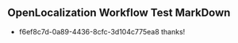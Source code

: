 ## OpenLocalization Workflow Test MarkDown

* f6ef8c7d-0a89-4436-8cfc-3d104c775ea8 
thanks!



<!--HONumber=Jan16_HO4-->

